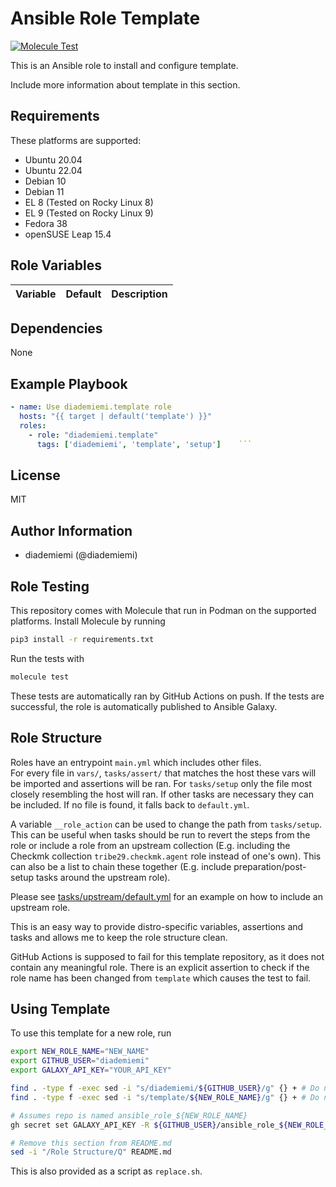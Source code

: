 Ansible Role Template
=========

[![Molecule Test](https://github.com/diademiemi/ansible_role_template/actions/workflows/molecule.yml/badge.svg)](https://github.com/diademiemi/ansible_role_template/actions/workflows/molecule.yml)

This is an Ansible role to install and configure template.

Include more information about template in this section.

Requirements
------------
These platforms are supported:
- Ubuntu 20.04
- Ubuntu 22.04
- Debian 10
- Debian 11
- EL 8 (Tested on Rocky Linux 8)
- EL 9 (Tested on Rocky Linux 9)
- Fedora 38
- openSUSE Leap 15.4

<!--
- List hardware requirements here  
-->

Role Variables
--------------

Variable | Default | Description
--- | --- | ---
<!--
`variable` | `default` | Variable example
`long_variable` | See [defaults/main.yml](./defaults/main.yml) | Variable referring to defaults
`distro_specific_variable` | See [vars/debian.yml](./vars/debian.yml) | Variable referring to distro-specific variables
-->

Dependencies
------------
<!-- List dependencies on other roles or criteria -->
None

Example Playbook
----------------

```yaml
- name: Use diademiemi.template role
  hosts: "{{ target | default('template') }}"
  roles:
    - role: "diademiemi.template"
      tags: ['diademiemi', 'template', 'setup']    ```

```

License
-------

MIT

Author Information
------------------

- diademiemi (@diademiemi)

Role Testing
------------

This repository comes with Molecule that run in Podman on the supported platforms.
Install Molecule by running

```bash
pip3 install -r requirements.txt
```

Run the tests with

```bash
molecule test
```

These tests are automatically ran by GitHub Actions on push. If the tests are successful, the role is automatically published to Ansible Galaxy.

Role Structure
--------------

Roles have an entrypoint `main.yml` which includes other files.  
For every file in `vars/`, `tasks/assert/` that matches the host these vars will be imported and assertions will be ran. For `tasks/setup` only the file most closely resembling the host will ran. If other tasks are necessary they can be included. If no file is found, it falls back to `default.yml`.  

A variable `__role_action` can be used to change the path from `tasks/setup`. This can be useful when tasks should be run to revert the steps from the role or include a role from an upstream collection (E.g. including the Checkmk collection `tribe29.checkmk.agent` role instead of one's own). This can also be a list to chain these together (E.g. include preparation/post-setup tasks around the upstream role).  

Please see [tasks/upstream/default.yml](./tasks/upstream/default.yml) for an example on how to include an upstream role.  

This is an easy way to provide distro-specific variables, assertions and tasks and allows me to keep the role structure clean.  

GitHub Actions is supposed to fail for this template repository, as it does not contain any meaningful role. There is an explicit assertion to check if the role name has been changed from `template` which causes the test to fail.  

Using Template
--------------
To use this template for a new role, run


```bash
export NEW_ROLE_NAME="NEW_NAME"
export GITHUB_USER="diademiemi"
export GALAXY_API_KEY="YOUR_API_KEY"

find . -type f -exec sed -i "s/diademiemi/${GITHUB_USER}/g" {} + # Do not run this more than once
find . -type f -exec sed -i "s/template/${NEW_ROLE_NAME}/g" {} + # Do not run this more than once

# Assumes repo is named ansible_role_${NEW_ROLE_NAME}
gh secret set GALAXY_API_KEY -R ${GITHUB_USER}/ansible_role_${NEW_ROLE_NAME} -a actions -b ${GALAXY_API_KEY}

# Remove this section from README.md
sed -i "/Role Structure/Q" README.md
```

This is also provided as a script as `replace.sh`.  
